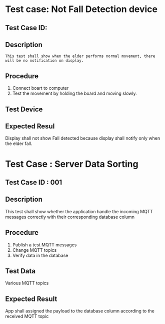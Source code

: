 # Test case: Not Fall Detection device
## Test Case ID: 
## Description
	This test shall show when the elder performs normal movement, there will be no notification on display.
## Procedure
1. Connect boart to computer
2. Test the movement by holding the board and moving slowly.
## Test Device

## Expected Resul
Display shall not show Fall detected because display shall notify only when the elder fall.

# Test Case : Server Data Sorting
## Test Case ID : 001
## Description
This test shall show whether the application handle the incoming MQTT messages correctly with their corresponding database column
## Procedure
1. Publish a test MQTT messages
2. Change MQTT topics
3. Verify data in the database
## Test Data
Various MQTT topics
## Expected Result
App shall assigned the payload to the database column according to the received MQTT topic

